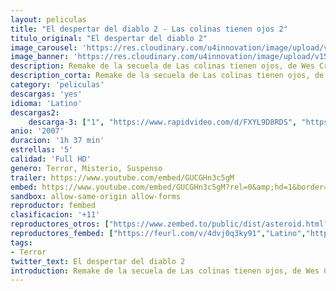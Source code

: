 ```yaml
---
layout: peliculas
title: "El despertar del diablo 2 - Las colinas tienen ojos 2"
titulo_original: "El despertar del diablo 2"
image_carousel: 'https://res.cloudinary.com/u4innovation/image/upload/v1560286538/despertar2-poster-min_bzvbkd.jpg'
image_banner: 'https://res.cloudinary.com/u4innovation/image/upload/v1560286539/despertar-2-banner-min_g0ffdu.jpg'
description: Remake de la secuela de Las colinas tienen ojos, de Wes Craven. Lo que comenzó con la familia Carter, no llegó, claramente, a su fin con la familia Carter. Como parte de una misión habitual, una unidad de soldados de la Guardia Nacional se detiene en una posición avanzada de Nuevo México para entregar equipo a un grupo de científicos atómicos. Sin embargo, al llegar al aislado campo de investigación, lo hallan misteriosamente desierto. Después de haber divisado una señal de socorro en una lejana cordillera, el equipo decide emprender una misión de búsqueda y rescate por las montañas con el fin de localizar a los científicos desaparecidos. No saben que éstas son las mismas montañas que la desventurada familia Carter visitó en una ocasión, y en las que acecha una tribu de mutantes antropófagos. Y en esta ocasión, las fuerzas del mal que pretenden la aniquilación de los soldados son aún mayores.
description_corta: Remake de la secuela de Las colinas tienen ojos, de Wes Craven. Lo que comenzó con la familia Carter, no llegó, claramente, a su fin con la familia Carter. Como parte de una misión habitual, una unidad de soldados de la Guardia Nacional se detiene en una posición avanzada de Nuevo México para entregar equipo a un grupo de científicos atómicos. Sin embargo, al...
category: 'peliculas'
descargas: 'yes'
idioma: 'Latino'
descargas2:
    descarga-3: ["1", "https://www.rapidvideo.com/d/FXYL9D8RDS", "https://www.google.com/s2/favicons?domain=mega.nz","Mega","https://res.cloudinary.com/imbriitneysam/image/upload/v1541473684/mexico.png", "Latino", "Full HD"]
anio: '2007'
duracion: '1h 37 min'
estrellas: '5'
calidad: 'Full HD'
genero: Terror, Misterio, Suspenso
trailer: https://www.youtube.com/embed/GUCGHn3c5gM
embed: https://www.youtube.com/embed/GUCGHn3c5gM?rel=0&amp;hd=1&border=0&wmode=opaque&enablejsapi=1&modestbranding=1&controls=1&showinfo=1
sandbox: allow-same-origin allow-forms
reproductor: fembed
clasificacion: '+11'
reproductores_otros: ["https://www.zembed.to/public/dist/asteroid.html?id=46a69dc6b847ef7c031aa80349f6b5bd&title=The%20Hills%20Have%20Eyes%202","Latino","https://movcloud.net/embed/cd-2F_xtnX5M","Latino","https://embed.mystream.to/efln0gu1h9ex","Latino"]
reproductores_fembed: ["https://feurl.com/v/4dvj0q3ky91","Latino","https://feurl.com/v/47dlpfz4qndwwme","Latino"]
tags:
- Terror
twitter_text: El despertar del diablo 2
introduction: Remake de la secuela de Las colinas tienen ojos, de Wes Craven. Lo que comenzó con la familia Carter, no llegó, claramente, a su fin con la familia Carter. Como parte de una misión habitual, una unidad de soldados de la Guardia Nacional se detiene en una posición avanzada de Nuevo México para entregar equipo a un grupo de científicos atómicos. Sin embargo, al..
---
```



 







